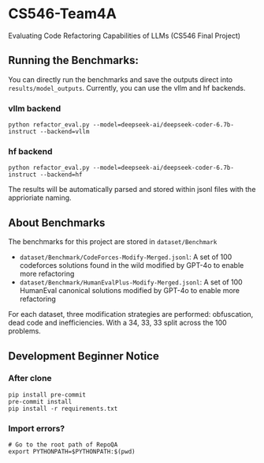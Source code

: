 # CS546-Team4A
Evaluating Code Refactoring Capabilities of LLMs (CS546 Final Project)

## Running the Benchmarks:
You can directly run the benchmarks and save the outputs direct into `results/model_outputs`.
Currently, you can use the vllm and hf backends.

### vllm backend
```shell
python refactor_eval.py --model=deepseek-ai/deepseek-coder-6.7b-instruct --backend=vllm
```

### hf backend
```shell
python refactor_eval.py --model=deepseek-ai/deepseek-coder-6.7b-instruct --backend=hf
```

The results will be automatically parsed and stored within jsonl files with the apprioriate naming.

## About Benchmarks
The benchmarks for this project are stored in `dataset/Benchmark`
- `dataset/Benchmark/CodeForces-Modify-Merged.jsonl`: A set of 100
codeforces solutions found in the wild modified by GPT-4o to enable more refactoring
- `dataset/Benchmark/HumanEvalPlus-Modify-Merged.jsonl`: A set of 100
HumanEval canonical solutions modified by GPT-4o to enable more refactoring

For each dataset, three modification strategies are performed: obfuscation,
dead code and inefficiencies. With a 34, 33, 33 split across the 100 problems.

## Development Beginner Notice

### After clone

```shell
pip install pre-commit
pre-commit install
pip install -r requirements.txt
```

### Import errors?

```shell
# Go to the root path of RepoQA
export PYTHONPATH=$PYTHONPATH:$(pwd)
```
